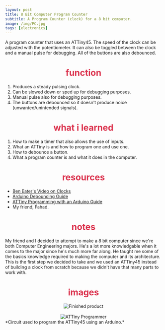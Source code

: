 ```yaml
---
layout: post
title: 8 Bit Computer Program Counter
subtitle: A Program Counter (clock) for a 8 bit computer.
image: /img/PC.jpg
tags: [electronics]
---
```

A program counter that uses an ATTiny45. The speed of the clock can be adjusted with the potentiometer. It can also be toggled between the clock and a manual pulse for debugging. All of the buttons are also debounced.

<h1> <center> <font color="#DB324D"> function  </font> </center> </h1>

1. Produces a steady pulsing clock.
2. Can be slowed down or sped up for debugging purposes.
3. Manual pulse also for debugging purposes.
4. The buttons are debounced so it doesn't produce noice (unwanted/unintended signals).

<h1> <center> <font color="#DB324D"> what i learned </font> </center> </h1>

1. How to make a timer that also allows the use of inputs.
2. What an ATTiny is and how to program one and use one.
3. How to debounce a button.
4. What a program counter is and what it does in the computer.

<h1> <center> <font color="#DB324D"> resources </font> </center> </h1>

- [Ben Eater's Video on Clocks](https://www.youtube.com/watch?v=SmQ5K7UQPMM&t=78s)
- [Arduino Debouncing Guide](https://www.arduino.cc/en/Tutorial/Debounce)
- [ATTiny Programming with an Arduino Guide](https://www.instructables.com/id/Program-an-ATtiny-with-Arduino/)
- My friend, Fahad.

<h1> <center> <font color="#DB324D"> notes </font> </center> </h1>

My friend and I decided to attempt to make a 8 bit computer since we're both Computer Engineering majors. He's a lot more knowledgable when it comes to the major since he's much more far along. He taught me some of the basics knowledge required to making the computer and its architecture. This is the first step we decided to take and we used an ATTiny45 instead of building a clock from scratch because we didn't have that many parts to work with.

<h1> <center> <font color="#DB324D"> images </font> </center> </h1>
<center>
<img src="https://cdn.discordapp.com/attachments/577007309461389312/585297080893833226/image0.jpg" alt="Finished product">
<br>
<br>
<img src="https://cdn.discordapp.com/attachments/577007309461389312/585297088888307722/image0.jpg" alt="ATTiny Programmer">
</center>
*Circuit used to program the ATTiny45 using an Arduino.*
